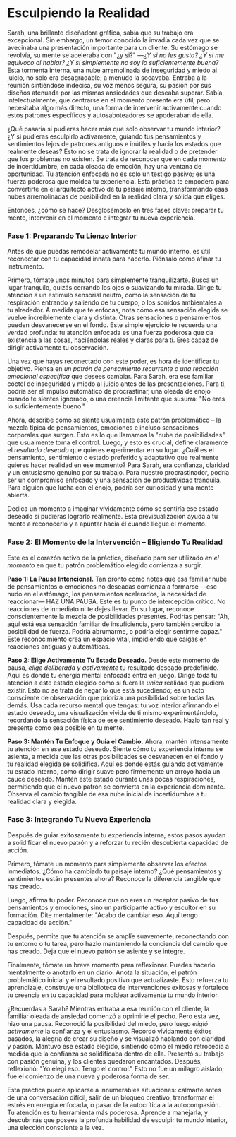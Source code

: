 # Esculpiendo la Realidad

Sarah, una brillante diseñadora gráfica, sabía que su trabajo era excepcional. Sin embargo, un temor conocido la invadía cada vez que se avecinaba una presentación importante para un cliente. Su estómago se revolvía, su mente se aceleraba con "¿y si?" —*¿Y si no les gusta? ¿Y si me equivoco al hablar? ¿Y si simplemente no soy lo suficientemente buena?* Esta tormenta interna, una nube arremolinada de inseguridad y miedo al juicio, no solo era desagradable; a menudo la socavaba. Entraba a la reunión sintiéndose indecisa, su voz menos segura, su pasión por sus diseños atenuada por las mismas ansiedades que deseaba superar. Sabía, intelectualmente, que centrarse en el momento presente era útil, pero necesitaba algo más directo, una forma de intervenir activamente cuando estos patrones específicos y autosaboteadores se apoderaban de ella.

¿Qué pasaría si pudieras hacer más que solo observar tu mundo interior? ¿Y si pudieras esculpirlo activamente, guiando tus pensamientos y sentimientos lejos de patrones antiguos e inútiles y hacia los estados que realmente deseas? Esto no se trata de ignorar la realidad o de pretender que los problemas no existen. Se trata de reconocer que en cada momento de incertidumbre, en cada oleada de emoción, hay una ventana de oportunidad. Tu atención enfocada no es solo un testigo pasivo; es una fuerza poderosa que moldea tu experiencia. Esta práctica te empodera para convertirte en el arquitecto activo de tu paisaje interno, transformando esas nubes arremolinadas de posibilidad en la realidad clara y sólida que eliges.

Entonces, ¿cómo se hace? Desglosémoslo en tres fases clave: preparar tu mente, intervenir en el momento e integrar tu nueva experiencia.

### Fase 1: Preparando Tu Lienzo Interior

Antes de que puedas remodelar activamente tu mundo interno, es útil reconectar con tu capacidad innata para hacerlo. Piénsalo como afinar tu instrumento.

Primero, tómate unos minutos para simplemente tranquilizarte. Busca un lugar tranquilo, quizás cerrando los ojos o suavizando tu mirada. Dirige tu atención a un estímulo sensorial neutro, como la sensación de tu respiración entrando y saliendo de tu cuerpo, o los sonidos ambientales a tu alrededor. A medida que te enfocas, nota cómo esa sensación elegida se vuelve increíblemente clara y distinta. Otras sensaciones o pensamientos pueden desvanecerse en el fondo. Este simple ejercicio te recuerda una verdad profunda: tu atención enfocada es una fuerza poderosa que da existencia a las cosas, haciéndolas reales y claras para ti. Eres capaz de dirigir activamente tu observación.

Una vez que hayas reconectado con este poder, es hora de identificar tu objetivo. Piensa en *un patrón de pensamiento recurrente o una reacción emocional específica* que desees cambiar. Para Sarah, era ese familiar cóctel de inseguridad y miedo al juicio antes de las presentaciones. Para ti, podría ser el impulso automático de procrastinar, una oleada de enojo cuando te sientes ignorado, o una creencia limitante que susurra: "No eres lo suficientemente bueno."

Ahora, describe cómo se siente usualmente este patrón problemático – la mezcla típica de pensamientos, emociones e incluso sensaciones corporales que surgen. Esto es lo que llamamos la "nube de posibilidades" que usualmente toma el control. Luego, y esto es crucial, define claramente el *resultado deseado* que quieres experimentar en su lugar. ¿Cuál es el pensamiento, sentimiento o estado preferido y adaptativo que realmente quieres hacer realidad en ese momento? Para Sarah, era confianza, claridad y un entusiasmo genuino por su trabajo. Para nuestro procrastinador, podría ser un compromiso enfocado y una sensación de productividad tranquila. Para alguien que lucha con el enojo, podría ser curiosidad y una mente abierta.

Dedica un momento a imaginar vívidamente cómo se sentiría ese estado deseado si pudieras lograrlo realmente. Esta previsualización ayuda a tu mente a reconocerlo y a apuntar hacia él cuando llegue el momento.

### Fase 2: El Momento de la Intervención – Eligiendo Tu Realidad

Este es el corazón activo de la práctica, diseñado para ser utilizado *en el momento* en que tu patrón problemático elegido comienza a surgir.

**Paso 1: La Pausa Intencional.** Tan pronto como notes que esa familiar nube de pensamientos o emociones no deseadas comienza a formarse —ese nudo en el estómago, los pensamientos acelerados, la necesidad de reaccionar— HAZ UNA PAUSA. Este es tu punto de intercepción crítico. No reacciones de inmediato ni te dejes llevar. En su lugar, reconoce conscientemente la mezcla de posibilidades presentes. Podrías pensar: "Ah, aquí está esa sensación familiar de insuficiencia, pero también percibo la posibilidad de fuerza. Podría abrumarme, o podría elegir sentirme capaz." Este reconocimiento crea un espacio vital, impidiendo que caigas en reacciones antiguas y automáticas.

**Paso 2: Elige Activamente Tu Estado Deseado.** Desde este momento de pausa, *elige deliberada y activamente* tu resultado deseado predefinido. Aquí es donde tu energía mental enfocada entra en juego. Dirige toda tu atención a este estado elegido como si fuera la *única* realidad que pudiera existir. Esto no se trata de negar lo que está sucediendo; es un acto consciente de observación que prioriza una posibilidad sobre todas las demás. Usa cada recurso mental que tengas: tu voz interior afirmando el estado deseado, una visualización vívida de ti mismo experimentándolo, recordando la sensación física de ese sentimiento deseado. Hazlo tan real y presente como sea posible en tu mente.

**Paso 3: Mantén Tu Enfoque y Guía el Cambio.** Ahora, mantén intensamente tu atención en ese estado deseado. Siente cómo tu experiencia interna se asienta, a medida que las otras posibilidades se desvanecen en el fondo y tu realidad elegida se solidifica. Aquí es donde estás guiando activamente tu estado interno, como dirigir suave pero firmemente un arroyo hacia un cauce deseado. Mantén este estado durante unas pocas respiraciones, permitiendo que el nuevo patrón se convierta en la experiencia dominante. Observa el cambio tangible de esa nube inicial de incertidumbre a tu realidad clara y elegida.

### Fase 3: Integrando Tu Nueva Experiencia

Después de guiar exitosamente tu experiencia interna, estos pasos ayudan a solidificar el nuevo patrón y a reforzar tu recién descubierta capacidad de acción.

Primero, tómate un momento para simplemente observar los efectos inmediatos. ¿Cómo ha cambiado tu paisaje interno? ¿Qué pensamientos y sentimientos están presentes ahora? Reconoce la diferencia tangible que has creado.

Luego, afirma tu poder. Reconoce que no eres un receptor pasivo de tus pensamientos y emociones, sino un participante activo y escultor en su formación. Dite mentalmente: "Acabo de cambiar eso. Aquí tengo capacidad de acción."

Después, permite que tu atención se amplíe suavemente, reconectando con tu entorno o tu tarea, pero hazlo manteniendo la conciencia del cambio que has creado. Deja que el nuevo patrón se asiente y se integre.

Finalmente, tómate un breve momento para reflexionar. Puedes hacerlo mentalmente o anotarlo en un diario. Anota la situación, el patrón problemático inicial y el resultado positivo que actualizaste. Esto refuerza tu aprendizaje, construye una biblioteca de intervenciones exitosas y fortalece tu creencia en tu capacidad para moldear activamente tu mundo interior.

¿Recuerdas a Sarah? Mientras entraba a esa reunión con el cliente, la familiar oleada de ansiedad comenzó a oprimirle el pecho. Pero esta vez, hizo una pausa. Reconoció la posibilidad del miedo, pero luego *eligió activamente* la confianza y el entusiasmo. Recordó vívidamente éxitos pasados, la alegría de crear su diseño y se visualizó hablando con claridad y pasión. Mantuvo ese estado elegido, sintiendo cómo el miedo retrocedía a medida que la confianza se solidificaba dentro de ella. Presentó su trabajo con pasión genuina, y los clientes quedaron encantados. Después, reflexionó: "Yo elegí eso. Tengo el control." Esto no fue un milagro aislado; fue el comienzo de una nueva y poderosa forma de ser.

Esta práctica puede aplicarse a innumerables situaciones: calmarte antes de una conversación difícil, salir de un bloqueo creativo, transformar el estrés en energía enfocada, o pasar de la autocrítica a la autocompasión. Tu atención es tu herramienta más poderosa. Aprende a manejarla, y descubrirás que posees la profunda habilidad de esculpir tu mundo interior, una elección consciente a la vez.
